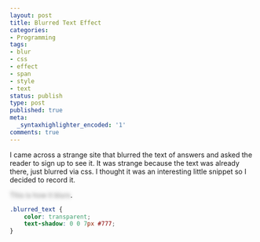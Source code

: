 ```yaml
---
layout: post
title: Blurred Text Effect
categories:
- Programming
tags:
- blur
- css
- effect
- span
- style
- text
status: publish
type: post
published: true
meta:
  _syntaxhighlighter_encoded: '1'
comments: true
---
```


I came across a strange site that blurred the text of answers and asked the reader to sign up to see it. It was strange because the text was already there, just blurred via css. I thought it was an interesting little snippet so I decided to record it.

<span style="color:transparent; text-shadow:0 0 7px #777">This is how it blurs</span>.

``` css
.blurred_text {
	color: transparent;
	text-shadow: 0 0 7px #777;
}
```
